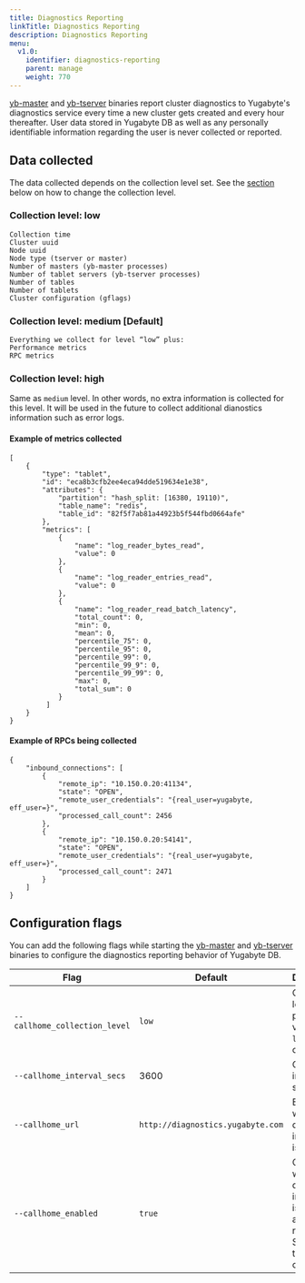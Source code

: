 ```yaml
---
title: Diagnostics Reporting
linkTitle: Diagnostics Reporting
description: Diagnostics Reporting
menu:
  v1.0:
    identifier: diagnostics-reporting
    parent: manage
    weight: 770
---
```


[yb-master](../../admin/yb-master/) and [yb-tserver](../../admin/yb-tserver/) binaries report cluster diagnostics to Yugabyte's diagnostics service every time a new cluster gets created and every hour thereafter. User data stored in Yugabyte DB as well as any personally identifiable information regarding the user is never collected or reported.

## Data collected

The data collected depends on the collection level set. See the [section](#configuration-flags) below on how to change the collection level.

### Collection level: low

```
Collection time
Cluster uuid
Node uuid
Node type (tserver or master)
Number of masters (yb-master processes)
Number of tablet servers (yb-tserver processes)
Number of tables
Number of tablets
Cluster configuration (gflags)
```

### Collection level: medium [Default]

```
Everything we collect for level “low” plus:
Performance metrics
RPC metrics
```


### Collection level: high
Same as `medium` level. In other words, no extra information is collected for this level. It will be used in the future to collect additional dianostics information such as error logs.

#### Example of metrics collected

```
[
    {
        "type": "tablet",
        "id": "eca8b3cfb2ee4eca94dde519634e1e38",
        "attributes": {
            "partition": "hash_split: [16380, 19110)",
            "table_name": "redis",
            "table_id": "82f5f7ab81a44923b5f544fbd0664afe"
        },
        "metrics": [
            {
                "name": "log_reader_bytes_read",
                "value": 0
            },
            {
                "name": "log_reader_entries_read",
                "value": 0
            },
            {
                "name": "log_reader_read_batch_latency",
                "total_count": 0,
                "min": 0,
                "mean": 0,
                "percentile_75": 0,
                "percentile_95": 0,
                "percentile_99": 0,
                "percentile_99_9": 0,
                "percentile_99_99": 0,
                "max": 0,
                "total_sum": 0
            }
         ]
    }
}
```

#### Example of RPCs being collected

```
{
    "inbound_connections": [
        {
            "remote_ip": "10.150.0.20:41134",
            "state": "OPEN",
            "remote_user_credentials": "{real_user=yugabyte, eff_user=}",
            "processed_call_count": 2456
        },
        {
            "remote_ip": "10.150.0.20:54141",
            "state": "OPEN",
            "remote_user_credentials": "{real_user=yugabyte, eff_user=}",
            "processed_call_count": 2471
        }
    ]
}
```

## Configuration flags

You can add the following flags while starting the [yb-master](../../admin/yb-master/) and [yb-tserver](../../admin/yb-tserver/) binaries to configure the diagnostics reporting behavior of Yugabyte DB.

Flag | Default | Description
----------------------|---------|------------------------
`--callhome_collection_level` |  `low` | Collection level with possible values of `low`, `medium`, or `high`
`--callhome_interval_secs` | 3600 | Collection interval in seconds
`--callhome_url ` | `http://diagnostics.yugabyte.com` | Endpoint where diagnostics information is reported
`--callhome_enabled` | `true` | Controls whether diagnostics information is collected and reported. Set to `false` to disable collection.
